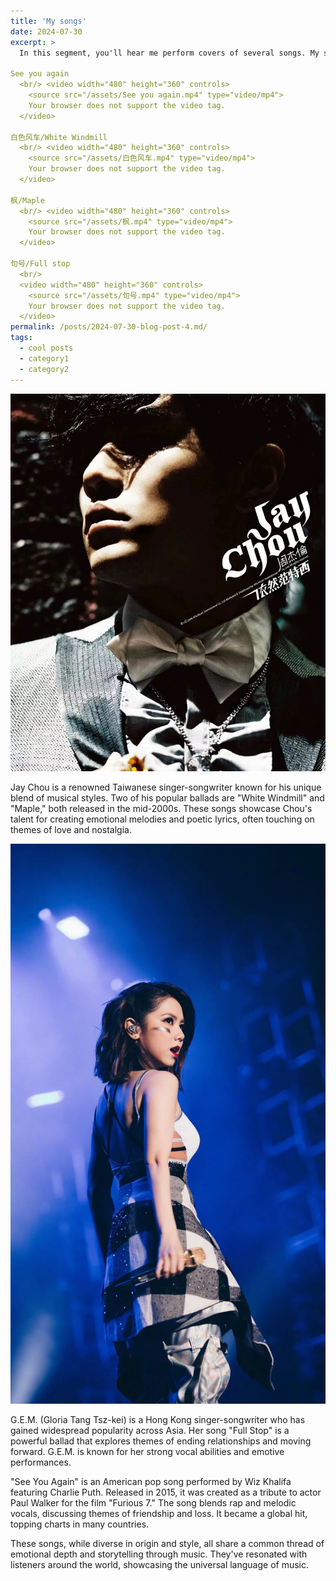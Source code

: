 ```yaml
---
title: 'My songs'
date: 2024-07-30
excerpt: >
  In this segment, you'll hear me perform covers of several songs. My skill level is modest, so please consider this as purely for fun and entertainment.

See you again
  <br/> <video width="480" height="360" controls>
    <source src="/assets/See you again.mp4" type="video/mp4">
    Your browser does not support the video tag.
  </video>

白色风车/White Windmill
  <br/> <video width="480" height="360" controls>
    <source src="/assets/白色风车.mp4" type="video/mp4">
    Your browser does not support the video tag.
  </video>

枫/Maple
  <br/> <video width="480" height="360" controls>
    <source src="/assets/枫.mp4" type="video/mp4">
    Your browser does not support the video tag.
  </video>

句号/Full stop
  <br/>
  <video width="480" height="360" controls>
    <source src="/assets/句号.mp4" type="video/mp4">
    Your browser does not support the video tag.
  </video>
permalink: /posts/2024-07-30-blog-post-4.md/
tags:
  - cool posts
  - category1
  - category2
---
```


<img src='/images/周杰伦.png'>

Jay Chou is a renowned Taiwanese singer-songwriter known for his unique blend of musical styles. Two of his popular ballads are "White Windmill" and "Maple," both released in the mid-2000s. These songs showcase Chou's talent for creating emotional melodies and poetic lyrics, often touching on themes of love and nostalgia.


<img src='/images/邓紫棋.png'>

G.E.M. (Gloria Tang Tsz-kei) is a Hong Kong singer-songwriter who has gained widespread popularity across Asia. Her song "Full Stop" is a powerful ballad that explores themes of ending relationships and moving forward. G.E.M. is known for her strong vocal abilities and emotive performances.

"See You Again" is an American pop song performed by Wiz Khalifa featuring Charlie Puth. Released in 2015, it was created as a tribute to actor Paul Walker for the film "Furious 7." The song blends rap and melodic vocals, discussing themes of friendship and loss. It became a global hit, topping charts in many countries.

These songs, while diverse in origin and style, all share a common thread of emotional depth and storytelling through music. They've resonated with listeners around the world, showcasing the universal language of music.

